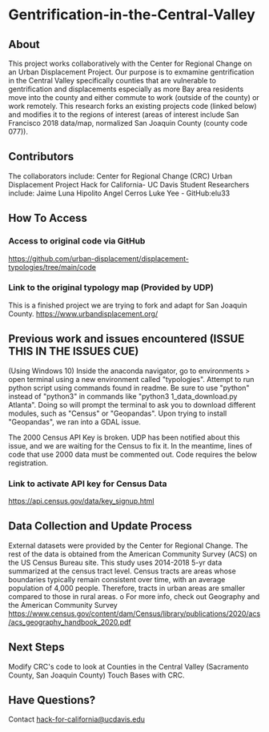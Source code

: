 # Gentrification-in-the-Central-Valley

## About 
This project works collaboratively with the Center for Regional Change on an Urban Displacement Project. Our purpose is to exmamine gentrification in the Central Valley specifically counties that are vulnerable to gentrification and displacements especially as more Bay area residents move into the county and either commute to work (outside of the county) or work remotely. This research forks an existing projects code (linked below) and modifies it to the regions of interest (areas of interest include San Francisco 2018 data/map, normalized San Joaquin County (county code 077)). 

## Contributors 
The collaborators include: 
Center for Regional Change (CRC)
Urban Displacement Project 
Hack for California- UC Davis 
  Student Researchers include: 
  Jaime Luna 
  Hipolito Angel Cerros
  Luke Yee - GitHub:elu33

## How To Access 

### Access to original code via GitHub
https://github.com/urban-displacement/displacement-typologies/tree/main/code

### Link to the original typology map (Provided by UDP)
This is a finished project we are trying to fork and adapt for San Joaquin County. 
https://www.urbandisplacement.org/

## Previous work and issues encountered (ISSUE THIS IN THE ISSUES CUE)
(Using Windows 10) Inside the anaconda navigator, go to environments > open terminal using a new environment called "typologies". Attempt to run python script using commands found in readme. Be sure to use "python" instead of "python3" in commands like "python3 1_data_download.py Atlanta". Doing so will prompt the terminal to ask you to download different modules, such as "Census" or "Geopandas". Upon trying to install "Geopandas", we ran into a GDAL issue.

The 2000 Census API Key is broken. UDP has been notified about this issue, and we are waiting for the Census to fix it. In the meantime, lines of code that use 2000 data must be commented out. Code requires the below registration. 

### Link to activate API key for Census Data 
https://api.census.gov/data/key_signup.html

## Data Collection and Update Process

External datasets were provided by the Center for Regional Change. The rest of the data is obtained from the American Community Survey (ACS) on the US Census Bureau site. This study uses 2014-2018 5-yr data summarized at the census tract level. Census tracts are areas whose boundaries typically remain consistent over time, with an average population of 4,000 people. Therefore, tracts in urban areas are smaller compared to those in rural areas.
o   For more info, check out Geography and the American Community Survey
https://www.census.gov/content/dam/Census/library/publications/2020/acs/acs_geography_handbook_2020.pdf


## Next Steps 
Modify CRC's code to look at Counties in the Central Valley (Sacramento County, San Joaquin County)
Touch Bases with CRC. 

## Have Questions?
Contact hack-for-california@ucdavis.edu

